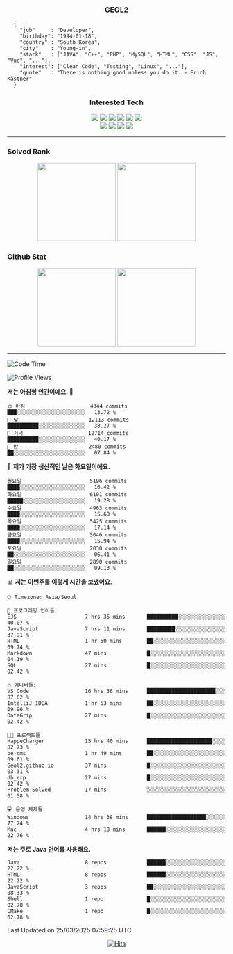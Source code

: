 <div align="center">

  ### GEOL2
</div>

```
  {
    "job"     : "Developer",
    "birthday": "1994-01-18",
    "country" : "South Korea",
    "city"    : "Young-in",
    "stack"   : ["JAVA", "C++", "PHP", "MySQL", "HTML", "CSS", "JS", "Vue", "..."],
    "interest": ["Clean Code", "Testing", "Linux", "..."], 
    "quote"   : "There is nothing good unless you do it. - Erich Kästner"
  }
  ```
  
<div align="center">
  
  ### Interested Tech
  
  <img src="https://img.shields.io/badge/Laravel-F05340?style=flat-square&logo=Laravel&logoColor=white">
  <img src="https://img.shields.io/badge/SpringBoot-6DB33F?style=flat-square&logo=SpringBoot&logoColor=white">
  <img src="https://img.shields.io/badge/-NestJs-ea2845?style=flat-square&logo=nestjs&logoColor=white">
  <img src="https://img.shields.io/badge/Express-000000?style=flat-square&logo=Express&logoColor=white">
  <img src="https://img.shields.io/badge/Three.js-000000?style=flat-square&logo=Three.js&logoColor=white">
  <img src="https://img.shields.io/badge/OpenAI-%23412991?style=flat-square&logo=openai&logoColor=white">
  <br>
  <img src="https://img.shields.io/badge/Java-ED8B00?style=flat-square&logo=openjdk&logoColor=white">
  <img src="https://img.shields.io/badge/JavaScript-F7DF1E?style=flat-square&logo=JavaScript&logoColor=black">
  <img src="https://img.shields.io/badge/TypeScript-007acc?style=flat-square&logo=TypeScript&logoColor=black">
  <img src="https://img.shields.io/badge/MySQL-4479A1?style=flat-square&logo=mysql&logoColor=white"><br>

</div>

------------

  ### Solved Rank
  
  <div align="center">
    <img height="180em" src="https://mazassumnida.wtf/api/v2/generate_badge?boj=geol2">
    <img height="180em" src="https://leetcard.jacoblin.cool/Geol2?theme=light&font=Gugi&border=0&radius=20">
  </div>
  
  ### Github Stat 
  <div align="center">
    <img height="180em" src="https://github-readme-stats-git-masterrstaa-rickstaa.vercel.app/api?username=geol2&show_icons=true&theme=dark">
    <img height="180em" src="https://github-readme-stats-git-masterrstaa-rickstaa.vercel.app/api/top-langs/?username=geol2&show_icons=true&hide=css,scss,html&layout=compact&theme=dark&count_private=true&langs_count=8">
  </div>
  
------------
<!--START_SECTION:waka-->
![Code Time](http://img.shields.io/badge/Code%20Time-4%2C040%20hrs%2051%20mins-blue)

![Profile Views](http://img.shields.io/badge/Profile%20Views-9-blue)

**저는 아침형 인간이에요. 🐤** 

```text
🌞 아침                     4344 commits        ███░░░░░░░░░░░░░░░░░░░░░░   13.72 % 
🌆 낮　                     12113 commits       ██████████░░░░░░░░░░░░░░░   38.27 % 
🌃 저녁                     12714 commits       ██████████░░░░░░░░░░░░░░░   40.17 % 
🌙 밤　                     2480 commits        ██░░░░░░░░░░░░░░░░░░░░░░░   07.84 % 
```
📅 **제가 가장 생산적인 날은 화요일이에요.** 

```text
월요일                      5196 commits        ████░░░░░░░░░░░░░░░░░░░░░   16.42 % 
화요일                      6101 commits        █████░░░░░░░░░░░░░░░░░░░░   19.28 % 
수요일                      4963 commits        ████░░░░░░░░░░░░░░░░░░░░░   15.68 % 
목요일                      5425 commits        ████░░░░░░░░░░░░░░░░░░░░░   17.14 % 
금요일                      5046 commits        ████░░░░░░░░░░░░░░░░░░░░░   15.94 % 
토요일                      2030 commits        ██░░░░░░░░░░░░░░░░░░░░░░░   06.41 % 
일요일                      2890 commits        ██░░░░░░░░░░░░░░░░░░░░░░░   09.13 % 
```


📊 **저는 이번주를 이렇게 시간을 보냈어요.** 

```text
🕑︎ Timezone: Asia/Seoul

💬 프로그래밍 언어들: 
EJS                      7 hrs 35 mins       ██████████░░░░░░░░░░░░░░░   40.07 % 
JavaScript               7 hrs 11 mins       █████████░░░░░░░░░░░░░░░░   37.91 % 
HTML                     1 hr 50 mins        ██░░░░░░░░░░░░░░░░░░░░░░░   09.74 % 
Markdown                 47 mins             █░░░░░░░░░░░░░░░░░░░░░░░░   04.19 % 
SQL                      27 mins             █░░░░░░░░░░░░░░░░░░░░░░░░   02.42 % 

🔥 에디터들: 
VS Code                  16 hrs 36 mins      ██████████████████████░░░   87.62 % 
IntelliJ IDEA            1 hr 53 mins        ██░░░░░░░░░░░░░░░░░░░░░░░   09.96 % 
DataGrip                 27 mins             █░░░░░░░░░░░░░░░░░░░░░░░░   02.42 % 

🐱‍💻 프로젝트들: 
HappeCharger             15 hrs 40 mins      █████████████████████░░░░   82.73 % 
be-cms                   1 hr 49 mins        ██░░░░░░░░░░░░░░░░░░░░░░░   09.61 % 
Geol2.github.io          37 mins             █░░░░░░░░░░░░░░░░░░░░░░░░   03.31 % 
db_erp                   27 mins             █░░░░░░░░░░░░░░░░░░░░░░░░   02.42 % 
Problem-Solved           17 mins             ░░░░░░░░░░░░░░░░░░░░░░░░░   01.58 % 

💻 운영 체제들: 
Windows                  14 hrs 38 mins      ███████████████████░░░░░░   77.24 % 
Mac                      4 hrs 18 mins       ██████░░░░░░░░░░░░░░░░░░░   22.76 % 
```

**저는 주로 Java 언어를 사용해요.** 

```text
Java                     8 repos             ██████░░░░░░░░░░░░░░░░░░░   22.22 % 
HTML                     8 repos             ██████░░░░░░░░░░░░░░░░░░░   22.22 % 
JavaScript               3 repos             ██░░░░░░░░░░░░░░░░░░░░░░░   08.33 % 
Shell                    1 repo              █░░░░░░░░░░░░░░░░░░░░░░░░   02.78 % 
CMake                    1 repo              █░░░░░░░░░░░░░░░░░░░░░░░░   02.78 % 
```




 Last Updated on 25/03/2025 07:59:25 UTC
<!--END_SECTION:waka-->

<div align="center">
  
  [![Hits](https://hits.seeyoufarm.com/api/count/incr/badge.svg?url=https%3A%2F%2Fgithub.com%2Fgeol2&count_bg=%2379C83D&title_bg=%23555555&icon=myspace.svg&icon_color=%23E7E7E7&title=hits&edge_flat=false)](https://hits.seeyoufarm.com)
  
</div>

<!--
**Geol2/Geol2** is a ✨ _special_ ✨ repository because its `README.md` (this file) appears on your GitHub profile.

Here are some ideas to get you started:
- 🔭 I’m currently working on ...
- 🌱 I’m currently learning ...
- 👯 I’m looking to collaborate on ...
- 🤔 I’m looking for help with ...
- 💬 Ask me about ...
- 📫 How to reach me: ...
- 😄 Pronouns: ...
- ⚡ Fun fact: ...
-->

